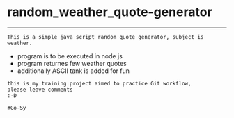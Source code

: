 # random_weather_quote-generator
---
```
This is a simple java script random quote generator, subject is weather.
```
- program is to be executed in node js
- program returnes few weather quotes
- additionally ASCII tank is added for fun

```
this is my training project aimed to practice Git workflow,
please leave comments
:-D

```
>>>
```
#Go-Sy
```
